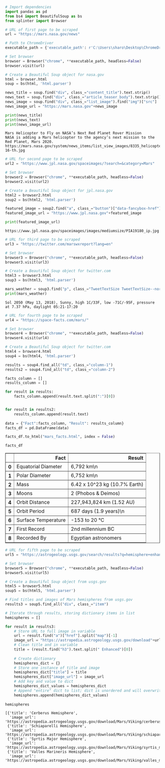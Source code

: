 

```python
# Import dependencies
import pandas as pd
from bs4 import BeautifulSoup as bs
from splinter import Browser
```


```python
# URL of first page to be scraped
url = "https://mars.nasa.gov/news"

# Path to ChromeDriver
executable_path = {'executable_path': r'C:\Users\sharo\Desktop\ChromeDriver\chromedriver.exe'}

# Set browser
browser = Browser("chrome", **executable_path, headless=False)
browser.visit(url)

# Create a Beautiful Soup object for nasa.gov
html = browser.html
soup = bs(html, 'html.parser')
```


```python
news_title = soup.find("div", class_="content_title").text.strip()
news_text = soup.find("div", class_="article_teaser_body").text.strip()
news_image = soup.find("div", class_="list_image").find("img")["src"]
news_image_url = "https://mars.nasa.gov"+news_image

print(news_title)
print(news_text)
print(news_image_url)
```

    Mars Helicopter to Fly on NASA’s Next Red Planet Rover Mission
    NASA is adding a Mars helicopter to the agency’s next mission to the Red Planet, Mars 2020.
    https://mars.nasa.gov/system/news_items/list_view_images/8335_helicopter20180511-16-th.jpg
    


```python
# URL for second page to be scraped
url2 = "https://www.jpl.nasa.gov/spaceimages/?search=&category=Mars"

# Set browser
browser2 = Browser("chrome", **executable_path, headless=False)
browser2.visit(url2)

# Create a Beautiful Soup object for jpl.nasa.gov
html2 = browser2.html
soup2 = bs(html2, 'html.parser')
```


```python
featured_image = soup2.find("a", class_="button")["data-fancybox-href"]
featured_image_url = "https://www.jpl.nasa.gov"+featured_image

print(featured_image_url)
```

    https://www.jpl.nasa.gov/spaceimages/images/mediumsize/PIA19180_ip.jpg
    


```python
# URL for third page to be scraped
url3 = "https://twitter.com/marswxreport?lang=en"

# Set browser
browser3 = Browser("chrome", **executable_path, headless=False)
browser3.visit(url3)

# Create a Beautiful Soup object for twitter.com
html3 = browser3.html
soup3 = bs(html3, 'html.parser')
```


```python
mars_weather = soup3.find("p", class_="TweetTextSize TweetTextSize--normal js-tweet-text tweet-text").text
print(mars_weather)
```

    Sol 2050 (May 13, 2018), Sunny, high 1C/33F, low -71C/-95F, pressure at 7.37 hPa, daylight 05:21-17:20
    


```python
# URL for fourth page to be scraped
url4 = "https://space-facts.com/mars/"

# Set browser
browser4 = Browser("chrome", **executable_path, headless=False)
browser4.visit(url4)

# Create a Beautiful Soup object for twitter.com
html4 = browser4.html
soup4 = bs(html4, 'html.parser')
```


```python
results = soup4.find_all("td", class_="column-1")
results2 = soup4.find_all("td", class_="column-2")
```


```python
facts_column = []
results_column = []

for result in results:
    facts_column.append(result.text.split(":")[0])


for result in results2:
    results_column.append(result.text)
    
data = {"Fact":facts_column, "Result": results_column}
facts_df = pd.DataFrame(data)

facts_df.to_html("mars_facts.html", index = False)

facts_df
```




<div>
<style scoped>
    .dataframe tbody tr th:only-of-type {
        vertical-align: middle;
    }

    .dataframe tbody tr th {
        vertical-align: top;
    }

    .dataframe thead th {
        text-align: right;
    }
</style>
<table border="1" class="dataframe">
  <thead>
    <tr style="text-align: right;">
      <th></th>
      <th>Fact</th>
      <th>Result</th>
    </tr>
  </thead>
  <tbody>
    <tr>
      <th>0</th>
      <td>Equatorial Diameter</td>
      <td>6,792 km\n</td>
    </tr>
    <tr>
      <th>1</th>
      <td>Polar Diameter</td>
      <td>6,752 km\n</td>
    </tr>
    <tr>
      <th>2</th>
      <td>Mass</td>
      <td>6.42 x 10^23 kg (10.7% Earth)</td>
    </tr>
    <tr>
      <th>3</th>
      <td>Moons</td>
      <td>2 (Phobos &amp; Deimos)</td>
    </tr>
    <tr>
      <th>4</th>
      <td>Orbit Distance</td>
      <td>227,943,824 km (1.52 AU)</td>
    </tr>
    <tr>
      <th>5</th>
      <td>Orbit Period</td>
      <td>687 days (1.9 years)\n</td>
    </tr>
    <tr>
      <th>6</th>
      <td>Surface Temperature</td>
      <td>-153 to 20 °C</td>
    </tr>
    <tr>
      <th>7</th>
      <td>First Record</td>
      <td>2nd millennium BC</td>
    </tr>
    <tr>
      <th>8</th>
      <td>Recorded By</td>
      <td>Egyptian astronomers</td>
    </tr>
  </tbody>
</table>
</div>




```python
# URL for fifth page to be scraped
url5 = "https://astrogeology.usgs.gov/search/results?q=hemisphere+enhanced&k1=target&v1=Mars"

# Set browser
browser5 = Browser("chrome", **executable_path, headless=False)
browser5.visit(url5)

# Create a Beautiful Soup object from usgs.gov
html5 = browser5.html
soup5 = bs(html5, 'html.parser')
```


```python
# Find titles and images of Mars hemispheres from usgs.gov
results3 = soup5.find_all("div", class_="item")
```


```python
# Iterate through results, storing dictionary items in list
hemispheres = []

for result in results3:
    # Store URL to full image in variable
    url = result.find("a")["href"].split("map")[-1]
    image_url = "https://astropedia.astrogeology.usgs.gov/download"+url+".tif/full.jpg"
    # Clean title and in variable
    title = (result.find("h3").text.split(" Enhanced")[0])
    
    # Create dictionary
    hemispheres_dict = {}
    # Store one instance of title and image
    hemispheres_dict["title"] = title
    hemispheres_dict["image_url"] = image_url
    # Add key and value to dict
    hemispheres_dict_values = hemispheres_dict
    # Append "entire" dict to list; dict is unordered and will overwrite on next iteration
    hemispheres.append(hemispheres_dict_values)
    
hemispheres
```




    [{'title': 'Cerberus Hemisphere',
      'image_url': 'https://astropedia.astrogeology.usgs.gov/download/Mars/Viking/cerberus_enhanced.tif/full.jpg'},
     {'title': 'Schiaparelli Hemisphere',
      'image_url': 'https://astropedia.astrogeology.usgs.gov/download/Mars/Viking/schiaparelli_enhanced.tif/full.jpg'},
     {'title': 'Syrtis Major Hemisphere',
      'image_url': 'https://astropedia.astrogeology.usgs.gov/download/Mars/Viking/syrtis_major_enhanced.tif/full.jpg'},
     {'title': 'Valles Marineris Hemisphere',
      'image_url': 'https://astropedia.astrogeology.usgs.gov/download/Mars/Viking/valles_marineris_enhanced.tif/full.jpg'}]


